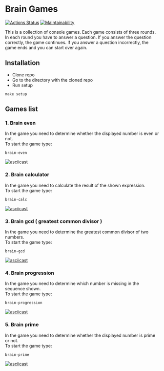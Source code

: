 # Brain Games
[![Actions Status](https://github.com/anders2004/frontend-project-lvl1/workflows/hexlet-check/badge.svg)](https://github.com/anders2004/frontend-project-lvl1/actions)
[![Maintainability](https://api.codeclimate.com/v1/badges/a99a88d28ad37a79dbf6/maintainability)](https://codeclimate.com/github/codeclimate/codeclimate/maintainability)

This is a collection of console games. Each game consists of three rounds. In each round you have to answer a question. If you answer the question correctly, the game continues. If you answer a question incorrectly, the game ends and you can start over again.

## Installation
- Clone repo 
- Go to the directory with the cloned repo 
- Run setup
```console
make setup
```

## Games list

### 1. Brain even

In the game you need to determine whether the displayed number is even or not.  
To start the game type:
```console
brain-even
```
[![asciicast](https://asciinema.org/a/EbAI5jAI6fg6rBKbnr1IAG5k3.svg)](https://asciinema.org/a/EbAI5jAI6fg6rBKbnr1IAG5k3)

### 2. Brain calculator
In the game you need to calculate the result of the shown expression.  
To start the game type:
```console
brain-calc
```
[![asciicast](https://asciinema.org/a/4D3OJaKsCurjLKYUw8uikwEnU.svg)](https://asciinema.org/a/4D3OJaKsCurjLKYUw8uikwEnU)

### 3. Brain gcd ( greatest common divisor )
In the game you need to determine the greatest common divisor of two numbers.  
To start the game type:
```console
brain-gcd
```
[![asciicast](https://asciinema.org/a/MCDCjkepMWl0Kh4x1n8n0A7NG.svg)](https://asciinema.org/a/MCDCjkepMWl0Kh4x1n8n0A7NG)

### 4. Brain progression
In the game you need to determine which number is missing in the sequence shown.  
To start the game type:
```console
brain-progression
```
[![asciicast](https://asciinema.org/a/QMehhacw3GY21Mk7F7lexYqzY.svg)](https://asciinema.org/a/QMehhacw3GY21Mk7F7lexYqzY)

### 5. Brain prime
In the game you need to determine whether the displayed number is prime or not.  
To start the game type:
```console
brain-prime
```
[![asciicast](https://asciinema.org/a/yzeRtPmehlnhxXAkd2pc0uxRu.svg)](https://asciinema.org/a/yzeRtPmehlnhxXAkd2pc0uxRu)

